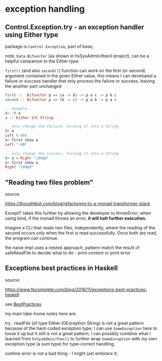 # exception handling

## Control.Exception.try - an exception handler using Either type

package is `Control.Exception`, part of base;

note, `Data.Bifunctor` (as shown in hsSysAdmin/thecli project),
can be a helpful campanion to the Either type:

`first()` (and also `second()`) function can work on the first
(or second) argument contained in the given Either value, this
means I can developed a failure or success handler that only
process the failure or success, leaving the another part unchanged

```haskell
first ::  Bifunctor p => (a -> b) -> p a c -> p b c
second :: Bifunctor p => (b -> c) -> p a b -> p a c

-- example
λ> :t a
a :: Either Int String

-- only change the failure, turning it into a String
λ> a
Left (-99)
λ> first show a
Left "-99"

-- only change the success, turning it into a String
λ> a = Right "iddqd"
λ> first show a
Right "iddqd"
```

## "Reading two files problem"

source:

https://thoughtbot.com/blog/refactoring-to-a-monad-transformer-stack

ExceptT takes this further by allowing the developer to throwError;
when using bind, if the monad throws an error, **it will halt further
execution.**

Imagine a CLI that reads two files, independently, where the reading
of the second occurs only when the first is read successfully. Once
both are read, the program can continue.

the naive impl uses a nested approach, pattern-match the result of safeReadFile to decide what to do - print content or print error

## Exceptions best practices in Haskell

source:

https://www.fpcomplete.com/blog/2016/11/exceptions-best-practices-haskell

see [BestPractices](./src/BestPractices/ReadException.hs)

my main take-home notes here are:

try . readFile (of type Either IOException String) is not a great
pattern because of the hard-coded exception type; I can use `SomeException`
here to loose it up but it still is not a great pattern; I can possibly
combine what I learned from `hsSysAdmin/thecli` to further wrap
`SomeException` with my own exception type (a sum type) for type-correct
handling;

runtime error is not a bad thing - I might just embrace it;
